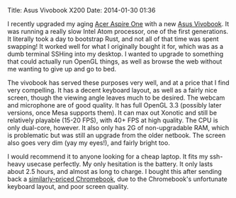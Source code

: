 Title: Asus Vivobook X200
Date: 2014-01-30 01:36

I recently upgraded my aging [Acer Aspire One](http://amzn.to/1fhxWj4) with a
new [Asus Vivobook](http://amzn.to/1e9k4ct). It was running a really slow
Intel Atom processor, one of the first generations. It literally took a day to
bootstrap Rust, and not all of that time was spent swapping! It worked well
for what I originally bought it for, which was as a dumb terminal SSHing into
my desktop. I wanted to upgrade to something that could actually run OpenGL
things, as well as browse the web without me wanting to give up and go to bed.

<!-- more -->

The vivobook has served these purposes very well, and at a price that I find
very compelling. It has a decent keyboard layout, as well as a fairly nice
screen, though the viewing angle leaves much to be desired. The webcam and
microphone are of good quality. It has full OpenGL 3.3 (possibly later
versions, once Mesa supports them). It can max out Xonotic and still be
relatively playable (15-20 FPS), with 40+ FPS at high quality. The CPU is only
dual-core, however. It also only has 2G of non-upgradable RAM, which is
problematic but was still an upgrade from the older netbook. The screen also
goes very dim (yay my eyes!), and fairly bright too.

I would recommend it to anyone looking for a cheap laptop. It fits my
ssh-heavy usecase perfectly. My only hesitation is the battery. It only lasts
about 2.5 hours, and almost as long to charge. I bought this after sending
back a [similarly-priced Chromebook](http://amzn.to/1fhALRc), due to the
Chromebook's unfortunate keyboard layout, and poor screen quality.
